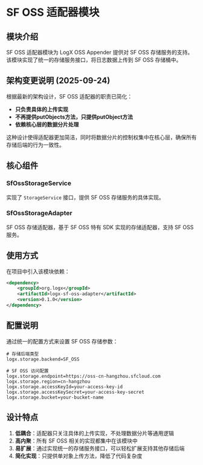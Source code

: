 # SF OSS 适配器模块

## 模块介绍

SF OSS 适配器模块为 LogX OSS Appender 提供对 SF OSS 存储服务的支持。该模块实现了统一的存储服务接口，将日志数据上传到 SF OSS 存储桶中。

## 架构变更说明 (2025-09-24)

根据最新的架构设计，SF OSS 适配器的职责已简化：
- **只负责具体的上传实现**
- **不再提供putObjects方法，只提供putObject方法**
- **依赖核心层的数据分片处理**

这种设计使得适配器更加简洁，同时将数据分片的控制权集中在核心层，确保所有存储后端的行为一致性。

## 核心组件

### SfOssStorageService
实现了 `StorageService` 接口，提供 SF OSS 存储服务的具体实现。

### SfOssStorageAdapter
SF OSS 存储适配器，基于 SF OSS 特有 SDK 实现的存储适配器，支持 SF OSS 服务。

## 使用方式

在项目中引入该模块依赖：

```xml
<dependency>
    <groupId>org.logx</groupId>
    <artifactId>logx-sf-oss-adapter</artifactId>
    <version>0.1.0</version>
</dependency>
```

## 配置说明

通过统一的配置方式来设置 SF OSS 存储参数：

```properties
# 存储后端类型
logx.storage.backend=SF_OSS

# SF OSS 访问配置
logx.storage.endpoint=https://oss-cn-hangzhou.sfcloud.com
logx.storage.region=cn-hangzhou
logx.storage.accessKeyId=your-access-key-id
logx.storage.accessKeySecret=your-access-key-secret
logx.storage.bucket=your-bucket-name
```

## 设计特点

1. **低耦合**：适配器只关注具体的上传实现，不处理数据分片等通用逻辑
2. **高内聚**：所有 SF OSS 相关的实现都集中在该模块中
3. **易扩展**：通过实现统一的存储服务接口，可以轻松扩展支持其他存储后端
4. **简化实现**：只提供单对象上传方法，降低了代码复杂度
